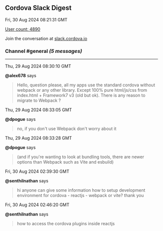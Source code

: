 ## Cordova Slack Digest
Fri, 30 Aug 2024 08:21:31 GMT

[User count: 4890](https://cordova.slack.com/)


Join the conversation at [slack.cordova.io](http://slack.cordova.io/)

### __Channel #general__ _(5 messages)_
---

Thu, 29 Aug 2024 08:30:10 GMT

__@alex678__ says 
> Hello, question please, all my apps use the standard cordova without webpack or any other library. Except 100% pure html/js/css from index.html + Framework7 v3 (old but ok). There is any reason to migrate to Webpack ?
> 

Thu, 29 Aug 2024 08:33:05 GMT

__@dpogue__ says 
> no, if you don't use Webpack don't worry about it
> 

Thu, 29 Aug 2024 08:33:28 GMT

__@dpogue__ says 
> (and if you're wanting to look at bundling tools, there are newer options than Webpack such as Vite and esbuild)
> 

Fri, 30 Aug 2024 02:39:30 GMT

__@senthilnathan__ says 
> hi
> anyone can give some information how to setup development environment for cordova - reactjs - webpack or vite?
> thank you
> 

Fri, 30 Aug 2024 02:46:20 GMT

__@senthilnathan__ says 
> how to access the cordova plugins inside reactjs
> 
